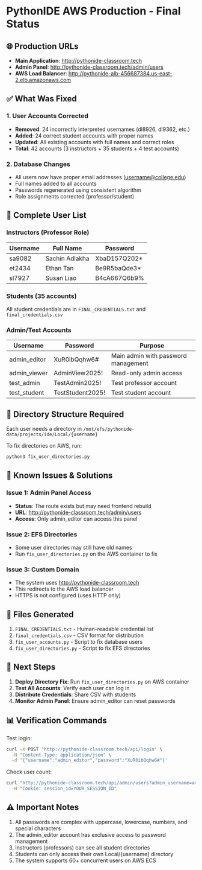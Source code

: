 # PythonIDE AWS Production - Final Status

## 🌐 Production URLs
- **Main Application**: http://pythonide-classroom.tech
- **Admin Panel**: http://pythonide-classroom.tech/admin/users
- **AWS Load Balancer**: http://pythonide-alb-456687384.us-east-2.elb.amazonaws.com

## ✅ What Was Fixed

### 1. User Accounts Corrected
- **Removed**: 24 incorrectly interpreted usernames (dl8926, dl9362, etc.)
- **Added**: 24 correct student accounts with proper names
- **Updated**: All existing accounts with full names and correct roles
- **Total**: 42 accounts (3 instructors + 35 students + 4 test accounts)

### 2. Database Changes
- All users now have proper email addresses (username@college.edu)
- Full names added to all accounts
- Passwords regenerated using consistent algorithm
- Role assignments corrected (professor/student)

## 👥 Complete User List

### Instructors (Professor Role)
| Username | Full Name | Password | 
|----------|-----------|----------|
| sa9082 | Sachin Adlakha | XbaD157Q202* |
| et2434 | Ethan Tan | Be9R5baQde3* |
| sl7927 | Susan Liao | B4cA667Q6b9% |

### Students (35 accounts)
All student credentials are in `FINAL_CREDENTIALS.txt` and `final_credentials.csv`

### Admin/Test Accounts
| Username | Password | Purpose |
|----------|----------|---------|
| admin_editor | XuR0ibQqhw6# | Main admin with password management |
| admin_viewer | AdminView2025! | Read-only admin access |
| test_admin | TestAdmin2025! | Test professor account |
| test_student | TestStudent2025! | Test student account |

## 📁 Directory Structure Required
Each user needs a directory in `/mnt/efs/pythonide-data/projects/ide/Local/{username}`

To fix directories on AWS, run:
```bash
python3 fix_user_directories.py
```

## 🔧 Known Issues & Solutions

### Issue 1: Admin Panel Access
- **Status**: The route exists but may need frontend rebuild
- **URL**: http://pythonide-classroom.tech/admin/users
- **Access**: Only admin_editor can access this panel

### Issue 2: EFS Directories
- Some user directories may still have old names
- Run `fix_user_directories.py` on the AWS container to fix

### Issue 3: Custom Domain
- The system uses http://pythonide-classroom.tech
- This redirects to the AWS load balancer
- HTTPS is not configured (uses HTTP only)

## 📝 Files Generated
1. `FINAL_CREDENTIALS.txt` - Human-readable credential list
2. `final_credentials.csv` - CSV format for distribution
3. `fix_user_accounts.py` - Script to fix database users
4. `fix_user_directories.py` - Script to fix EFS directories

## 🚀 Next Steps

1. **Deploy Directory Fix**: Run `fix_user_directories.py` on AWS container
2. **Test All Accounts**: Verify each user can log in
3. **Distribute Credentials**: Share CSV with students
4. **Monitor Admin Panel**: Ensure admin_editor can reset passwords

## 📊 Verification Commands

Test login:
```bash
curl -X POST "http://pythonide-classroom.tech/api/login" \
  -H "Content-Type: application/json" \
  -d '{"username":"admin_editor","password":"XuR0ibQqhw6#"}'
```

Check user count:
```bash
curl "http://pythonide-classroom.tech/api/admin/users?admin_username=admin_editor" \
  -H "Cookie: session_id=YOUR_SESSION_ID"
```

## ⚠️ Important Notes
1. All passwords are complex with uppercase, lowercase, numbers, and special characters
2. The admin_editor account has exclusive access to password management
3. Instructors (professors) can see all student directories
4. Students can only access their own Local/{username} directory
5. The system supports 60+ concurrent users on AWS ECS